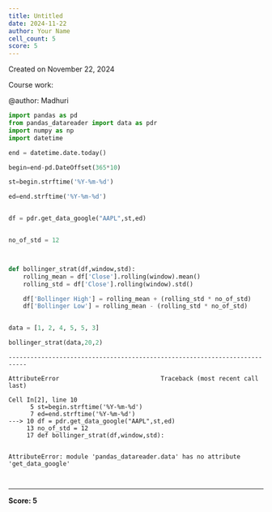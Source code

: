 ```yaml
---
title: Untitled
date: 2024-11-22
author: Your Name
cell_count: 5
score: 5
---
```


Created on November 22, 2024

Course work: 

@author: Madhuri



```python
import pandas as pd
from pandas_datareader import data as pdr
import numpy as np
import datetime
```


```python
end = datetime.date.today()

begin=end-pd.DateOffset(365*10)

st=begin.strftime('%Y-%m-%d')

ed=end.strftime('%Y-%m-%d')


df = pdr.get_data_google("AAPL",st,ed)


no_of_std = 12



def bollinger_strat(df,window,std):
    rolling_mean = df['Close'].rolling(window).mean()
    rolling_std = df['Close'].rolling(window).std()

    df['Bollinger High'] = rolling_mean + (rolling_std * no_of_std)
    df['Bollinger Low'] = rolling_mean - (rolling_std * no_of_std)


data = [1, 2, 4, 5, 5, 3]

bollinger_strat(data,20,2)
```


    ---------------------------------------------------------------------------

    AttributeError                            Traceback (most recent call last)

    Cell In[2], line 10
          5 st=begin.strftime('%Y-%m-%d')
          7 ed=end.strftime('%Y-%m-%d')
    ---> 10 df = pdr.get_data_google("AAPL",st,ed)
         13 no_of_std = 12
         17 def bollinger_strat(df,window,std):


    AttributeError: module 'pandas_datareader.data' has no attribute 'get_data_google'



```python

```


```python

```


---
**Score: 5**
